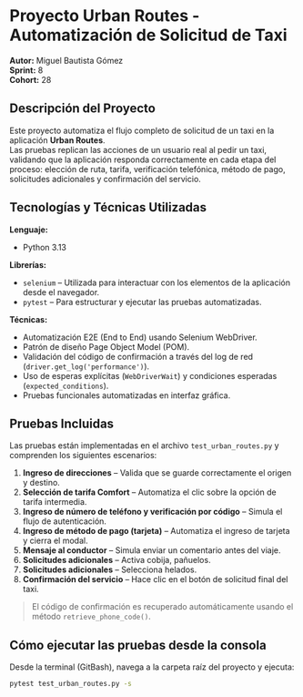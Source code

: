 # Proyecto Urban Routes - Automatización de Solicitud de Taxi  
**Autor:** Miguel Bautista Gómez  
**Sprint:** 8  
**Cohort:** 28  

## Descripción del Proyecto  
Este proyecto automatiza el flujo completo de solicitud de un taxi en la aplicación **Urban Routes**.  
Las pruebas replican las acciones de un usuario real al pedir un taxi, validando que la aplicación responda correctamente en cada etapa del proceso: elección de ruta, tarifa, verificación telefónica, método de pago, solicitudes adicionales y confirmación del servicio.

## Tecnologías y Técnicas Utilizadas  

**Lenguaje:**  
- Python 3.13

**Librerías:**  
- `selenium` – Utilizada para interactuar con los elementos de la aplicación desde el navegador.  
- `pytest` – Para estructurar y ejecutar las pruebas automatizadas.

**Técnicas:**  
- Automatización E2E (End to End) usando Selenium WebDriver.  
- Patrón de diseño Page Object Model (POM).  
- Validación del código de confirmación a través del log de red (`driver.get_log('performance')`).  
- Uso de esperas explícitas (`WebDriverWait`) y condiciones esperadas (`expected_conditions`).  
- Pruebas funcionales automatizadas en interfaz gráfica.  

## Pruebas Incluidas  

Las pruebas están implementadas en el archivo `test_urban_routes.py` y comprenden los siguientes escenarios:

1. **Ingreso de direcciones** – Valida que se guarde correctamente el origen y destino.  
2. **Selección de tarifa Comfort** – Automatiza el clic sobre la opción de tarifa intermedia.  
3. **Ingreso de número de teléfono y verificación por código** – Simula el flujo de autenticación.  
4. **Ingreso de método de pago (tarjeta)** – Automatiza el ingreso de tarjeta y cierra el modal.  
5. **Mensaje al conductor** – Simula enviar un comentario antes del viaje.  
6. **Solicitudes adicionales** – Activa cobija, pañuelos.
7. **Solicitudes adicionales** – Selecciona helados.  
8. **Confirmación del servicio** – Hace clic en el botón de solicitud final del taxi.  

> El código de confirmación es recuperado automáticamente usando el método `retrieve_phone_code()`.

## Cómo ejecutar las pruebas desde la consola  

Desde la terminal (GitBash), navega a la carpeta raíz del proyecto y ejecuta:

```bash
pytest test_urban_routes.py -s